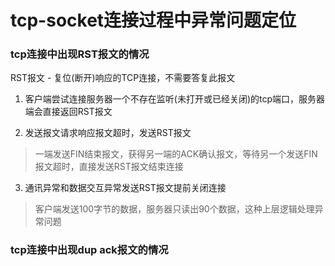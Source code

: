 # tcp-socket连接过程中异常问题定位  

### tcp连接中出现RST报文的情况   

RST报文 - 复位(断开)响应的TCP连接，不需要答复此报文  

1. 客户端尝试连接服务器一个不存在监听(未打开或已经关闭)的tcp端口，服务器端会直接返回RST报文  

2. 发送报文请求响应报文超时，发送RST报文  
> 一端发送FIN结束报文，获得另一端的ACK确认报文，等待另一个发送FIN报文超时，直接发送RST报文结束连接  

3. 通讯异常和数据交互异常发送RST报文提前关闭连接  
> 客户端发送100字节的数据，服务器只读出90个数据，这种上层逻辑处理异常问题  

### tcp连接中出现dup ack报文的情况  

